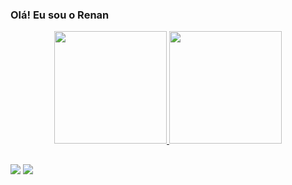 ### Olá! Eu sou o Renan


<div align="center">
  <a href="https://github.com/JohnBirdev">
  <img height="180em" src="https://github-readme-stats.vercel.app/api?username=RenanMonteiroS&show_icons=true&theme=dark&include_all_commits=true&count_private=true"/>
  <img height="180em" src="https://github-readme-stats.vercel.app/api/top-langs/?username=RenanMonteiroS&layout=compact&langs_count=7&theme=dark"/>
</div>
  
##
<div>
  <a href = "mailto:renan.monteiro.de.souza@gmail.com"><img src="https://img.shields.io/badge/-Gmail-%23333?style=for-the-badge&logo=gmail&logoColor=white" target="_blank"></a>
  <a href="https://www.linkedin.com/in/renan-monteiro-de-souza-946a06214/" target="_blank"><img src="https://img.shields.io/badge/-LinkedIn-%230077B5?style=for-the-badge&logo=linkedin&logoColor=white" target="_blank"></a> 
 
  </div>
